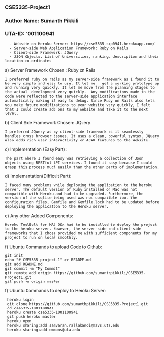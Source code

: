 ### CSE5335-Project1
### Author Name: Sumanth Pikkili
### UTA-ID: 1001100941

      - Website on Heroku Server: https://cse5335-sxp0941.herokuapp.com/
      - Server-side Web Application Framework: Ruby on Rails
      - Client-side Framework: JQuery
      - JSON Objects: List of Universities, ranking, description and their location co-ordinates

a) Server Framework Chosen : Ruby on Rails 

    I preferred ruby on rails as my server-side framework as I found it to be very simple and easy to use. It let me   get a working prototype up and running very quickly. It let me move from the planning stages to the actual  development very quickly.  Any modifications made in the code were reflected to the server-side application interface automatically making it easy to debug. Since Ruby on Rails also lets you make future modifications to your website very quickly, I felt that I could create add ons to my website and take it to the next level.


b) Client Side Framework Chosen: JQuery

    I preferred JQuery as my client-side framework as it seamlessly handles cross browser issues. It uses a clean, powerful syntax. JQuery also adds rich user interactivity or AJAX features to the Website. 


c) Implementation (Easy Part) : 

    The part where I found easy was retrieving a collection of JSon objects using RESTful API services. I found it easy because I could grasp this process much easily than the other parts of implementation.

d) Implementation(Difficult Part):

    I faced many problems while deploying the application to the heroku server. The default version of Ruby installed on Mac was not compatible with Heroku and had to be upgraded. Furthermore, the version of the sqlite being used was not compatible too. The configuration files, Gemfile and Gemfile.lock had to be updated before deploying the application to the Heroku server.

e) Any other Added Components:

    Heroku ToolBelt for MAC OSx had to be installed to deploy the project to the heroku server. However, the server-side and client-side frameworks that I chose provided me with sufficient components for my project to run on local smoothly.


f) Ubuntu Commands to upload Code to Github:

    git init
    echo "# CSE5335-project-1" >> README.md
    git add README.md
    git commit -m "My Commit"
    git remote add origin https://github.com/sumanthpikkili/CSE5335-Project1.git
    git push -u origin master
    
f) Ubuntu Commands to deploy to Heroku Server:

     heroku login
     git clone https://github.com/sumanthpikkili/CSE5335-Project1.git
     cd cse5335-1001100941
     heroku create cse5335-1001100941
     git push heroku master
     heroku open
     heroku sharing:add samvaran.rallabandi@mavs.uta.edu 
     heroku sharing:add emmons@uta.edu
